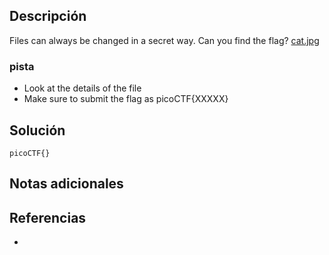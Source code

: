 
## Descripción 

Files can always be changed in a secret way. Can you find the flag? [cat.jpg](https://mercury.picoctf.net/static/7cf6a33f90deeeac5c73407a1bdc99b6/cat.jpg)
### pista

- Look at the details of the file
- Make sure to submit the flag as picoCTF{XXXXX}
## Solución






```
picoCTF{}
```

## Notas adicionales


## Referencias

- 